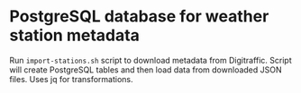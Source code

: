 # PostgreSQL database for weather station metadata

Run ```import-stations.sh``` script to download metadata from Digitraffic. Script will create PostgreSQL tables and then load data from downloaded JSON files. Uses jq for transformations.
